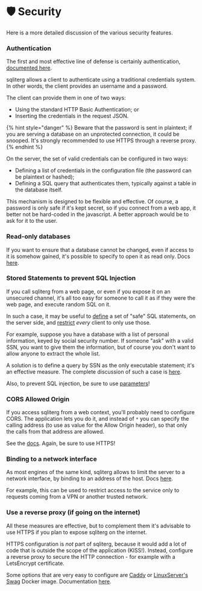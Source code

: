 # 🛡 Security

Here is a more detailed discussion of the various security features.

### Authentication

The first and most effective line of defense is certainly authentication, [documented here](documentation/authentication.md).

sqliterg allows a client to authenticate using a traditional credentials system. In other words, the client provides an username and a password.

The client can provide them in one of two ways:

* Using the standard HTTP Basic Authentication; or
* Inserting the credentials in the request JSON.

{% hint style="danger" %}
Beware that the password is sent in plaintext; if you are serving a database on an unprotected connection, it could be snooped. It's strongly recommended to use HTTPS through a reverse proxy.
{% endhint %}

On the server, the set of valid credentials can be configured in two ways:

* Defining a list of credentials in the configuration file (the password can be plaintext or hashed);
* Defining a SQL query that authenticates them, typically against a table in the database itself.

This mechanism is designed to be flexible and effective. Of course, a password is only safe if it's kept secret, so if you connect from a web app, it better not be hard-coded in the javascript. A better approach would be to ask for it to the user.

### Read-only databases

If you want to ensure that a database cannot be changed, even if access to it is somehow gained, it's possible to specify to open it as read only. Docs [here](documentation/configuration-file.md#readonly).

### Stored Statements to prevent SQL Injection

If you call sqliterg from a web page, or even if you expose it on an unsecured channel, it's all too easy for someone to call it as if they were the web page, and execute random SQL on it.

In such a case, it may be useful to [define](documentation/stored-statements.md) a set of "safe" SQL statements, on the server side, and [restrict](documentation/configuration-file.md#useonlystoredqueries) _every_ client to only use those.

For example, suppose you have a database with a list of personal information, keyed by social security number. If someone "ask" with a valid SSN, you want to give them the information, but of course you don't want to allow anyone to extract the whole list.

A solution is to define a query by SSN as the only executable statement; it's an effective measure. The complete discussion of such a case is [here](documentation/stored-statements.md#limiting-the-server-to-executing-stored-queries).

Also, to prevent SQL injection, be sure to use [parameters](documentation/requests.md#parameter-values-for-the-query-statement)!

### CORS Allowed Origin

If you access sqliterg from a web context, you'll probably need to configure CORS. The application lets you do it, and instead of `*` you can specify the calling address (to use as value for the Allow Origin header), so that only the calls from that address are allowed.

See the [docs](documentation/configuration-file.md#corsorigin). Again, be sure to use HTTPS!

### Binding to a network interface

As most engines of the same kind, sqliterg allows to limit the server to a network interface, by binding to an address of the host. Docs [here](documentation/running.md#bind-host).

For example, this can be used to restrict access to the service only to requests coming from a VPN or another trusted network.

### Use a reverse proxy (if going on the internet)

All these measures are effective, but to complement them it's advisable to use HTTPS if you plan to expose sqliterg on the internet.

HTTPS configuration is _not_ part of sqliterg, because it would add a lot of code that is outside the scope of the application (KISS!). Instead, configure a reverse proxy to secure the HTTP connection - for example with a LetsEncrypt certificate.

Some options that are very easy to configure are [Caddy](https://caddyserver.com) or [LinuxServer's Swag](https://docs.linuxserver.io/general/swag) Docker image. Documentation [here](integrations/reverse-proxy.md).
